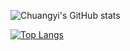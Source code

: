 ![Chuangyi's GitHub stats](https://github-readme-stats.vercel.app/api?username=ChuangyiZhang&show_icons=true&theme=radical)

[![Top Langs](https://github-readme-stats.vercel.app/api/top-langs/?username=ChuangyiZhang)](https://github.com/anuraghazra/github-readme-stats)

